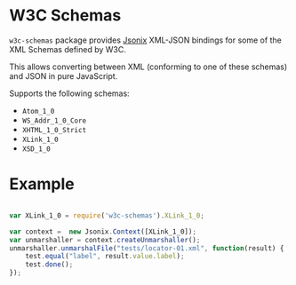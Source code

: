 # W3C Schemas

`w3c-schemas` package provides [Jsonix](https://github.com/highsource/jsonix) XML-JSON bindings for some of the XML Schemas defined by W3C.

This allows converting between XML (conforming to one of these schemas) and JSON in pure JavaScript.

Supports the following schemas:

* `Atom_1_0`
* `WS_Addr_1_0_Core`
* `XHTML_1_0_Strict`
* `XLink_1_0`
* `XSD_1_0`

# Example

```javascript

var XLink_1_0 = require('w3c-schemas').XLink_1_0;

var context =  new Jsonix.Context([XLink_1_0]);
var unmarshaller = context.createUnmarshaller();
unmarshaller.unmarshalFile("tests/locator-01.xml", function(result) {
	test.equal("label", result.value.label);
	test.done();
});
```

